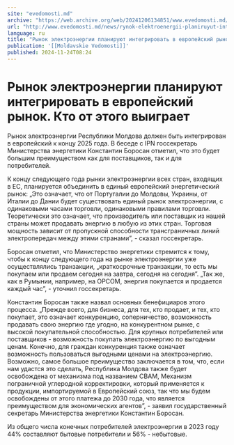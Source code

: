 ```yaml
---
site: "evedomosti.md"
archive: "https://web.archive.org/web/20241206134851/www.evedomosti.md/news/rynok-elektroenergii-planiruyut-integrirovat-v-evropejskij-r"
url: "http://www.evedomosti.md/news/rynok-elektroenergii-planiruyut-integrirovat-v-evropejskij-r"
language: ru
title: "Рынок электроэнергии планируют интегрировать в европейский рынок. Кто от этого выиграет"
publication: '[[Moldavskie Vedomosti]]'
published: 2024-11-24T08:24
---
```


# Рынок электроэнергии планируют интегрировать в европейский рынок. Кто от этого выиграет

Рынок электроэнергии Республики Молдова должен быть интегрирован в европейский к концу 2025 года. В беседе с IPN госсекретарь Министерства энергетики Константин Боросан отметил, что это будет большим преимуществом как для поставщиков, так и для потребителей.

К концу следующего года рынки электроэнергии всех стран, входящих в ЕС, планируется объединить в единый европейский энергетический рынок: „Это означает, что от Португалии до Молдовы, Украины, от Италии до Дании будет существовать единый рынок электроэнергии, с одинаковыми часами торговли, одинаковыми правилами торговли. Теоретически это означает, что производитель или поставщик из нашей страны может продавать энергию в любую из этих стран. Торговая мощность зависит от пропускной способности трансграничных линий электропередач между этими странами”, - сказал госсекретарь.

Боросан отметил, что Министерство энергетики стремится к тому, чтобы к концу следующего года на рынке электроэнергии уже осуществлялись транзакции, „краткосрочные транзакции, то есть мы покупаем или продаем сегодня на завтра, сегодня на сегодня”. „Так же, как в Румынии, например, на OPCOM, энергия покупается и продается каждый час”, - уточнил госсекретарь.

Константин Боросан также назвал основных бенефициаров этого процесса. „Прежде всего, для бизнеса, для тех, кто продает, и тех, кто покупает, это означает конкуренцию, соперничество, возможность продавать свою энергию где угодно, на конкурентном рынке, с высокой покупательной способностью. Для крупных потребителей или поставщиков - возможность покупать электроэнергию по выгодным ценам. Конечно, для граждан конкуренция также означает возможность пользоваться выгодными ценами на электроэнергию. Возможно, самое большое преимущество заключается в том, что, если нам удастся это сделать, Республика Молдова также будет освобождена от механизма под названием CBAM, Механизм пограничной углеродной корректировки, который применяется к продукции, импортируемой в Европейский союз, так что мы будем освобождены от этого платежа до 2030 года, что является преимуществом для экономических агентов”, - заявил государственный секретарь Министерства энергетики Константин Боросан.

Из общего числа конечных потребителей электроэнергии в 2023 году 44% составляют бытовые потребители и 56% - небытовые.